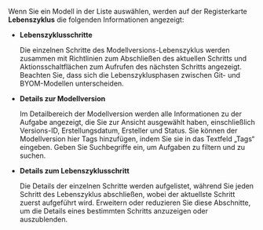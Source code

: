 Wenn Sie ein Modell in der Liste auswählen, werden auf der Registerkarte **Lebenszyklus** die folgenden Informationen angezeigt:

-   **Lebenszyklusschritte**

    Die einzelnen Schritte des Modellversions-Lebenszyklus werden zusammen mit Richtlinien zum Abschließen des aktuellen Schritts und Aktionsschaltflächen zum Aufrufen des nächsten Schritts angezeigt. Beachten Sie, dass sich die Lebenszyklusphasen zwischen Git- und BYOM-Modellen unterscheiden.


-   **Details zur Modellversion**

    Im Detailbereich der Modellversion werden alle Informationen zu der Aufgabe angezeigt, die Sie zur Ansicht ausgewählt haben, einschließlich Versions-ID, Erstellungsdatum, Ersteller und Status. Sie können der Modellversion hier Tags hinzufügen, indem Sie sie in das Textfeld „Tags“ eingeben. Geben Sie Suchbegriffe ein, um Aufgaben zu filtern und zu suchen.


-   **Details zum Lebenszyklusschritt**

    Die Details der einzelnen Schritte werden aufgelistet, während Sie jeden Schritt des Lebenszyklus abschließen, wobei der aktuellste Schritt zuerst aufgeführt wird. Erweitern oder reduzieren Sie diese Abschnitte, um die Details eines bestimmten Schritts anzuzeigen oder auszublenden.


